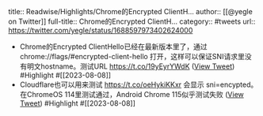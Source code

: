 title:: Readwise/Highlights/Chrome的Encrypted ClientH...
author:: [[@yegle on Twitter]]
full-title:: Chrome的Encrypted ClientH...
category:: #tweets
url:: https://twitter.com/yegle/status/1688597973402624000
- Chrome的Encrypted ClientHello已经在最新版本里了，通过 chrome://flags/#encrypted-client-hello 打开，这样可以保证SNI请求里没有明文hostname。测试URL https://t.co/19yEyrYWdK ([View Tweet](https://twitter.com/yegle/status/1688597973402624000)) #Highlight #[[2023-08-08]]
- Cloudflare也可以用来测试 https://t.co/oeHykiKKxr 会显示 sni=encypted。在ChromeOS 114里测试通过，Android Chrome 115似乎测试失败 ([View Tweet](https://twitter.com/yegle/status/1688599140450869248)) #Highlight #[[2023-08-08]]